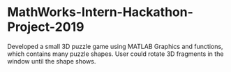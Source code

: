 # MathWorks-Intern-Hackathon-Project-2019
Developed a small 3D puzzle game using MATLAB Graphics and functions, which contains many puzzle shapes. User could rotate 3D fragments in the window until the shape shows.
